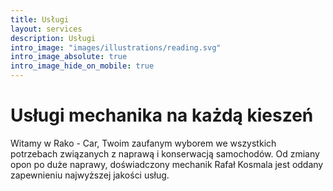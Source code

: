 ```yaml
---
title: Usługi
layout: services
description: Usługi
intro_image: "images/illustrations/reading.svg"
intro_image_absolute: true
intro_image_hide_on_mobile: true
---
```


# Usługi mechanika na każdą kieszeń

Witamy w Rako - Car, Twoim zaufanym wyborem we wszystkich potrzebach związanych z naprawą i konserwacją samochodów.
Od zmiany opon po duże naprawy, doświadczony mechanik Rafał Kosmala jest oddany zapewnieniu najwyższej jakości usług.
